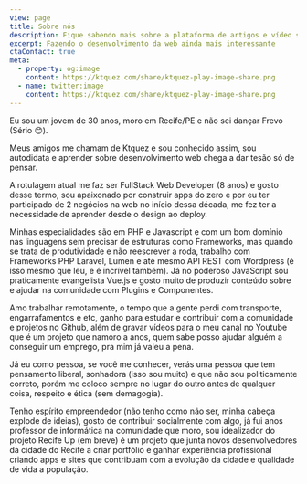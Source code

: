 ```yaml
---
view: page
title: Sobre nós
description: Fique sabendo mais sobre a plataforma de artigos e vídeo sobre desenvolvimento web e estilo de vida, ktquez Play by Alan Ktquez.
excerpt: Fazendo o desenvolvimento da web ainda mais interessante
ctaContact: true
meta:
  - property: og:image
    content: https://ktquez.com/share/ktquez-play-image-share.png
  - name: twitter:image
    content: https://ktquez.com/share/ktquez-play-image-share.png
---
```


Eu sou um jovem de 30 anos, moro em Recife/PE e não sei dançar Frevo (Sério 😊).

Meus amigos me chamam de Ktquez e sou conhecido assim, sou autodidata e aprender sobre desenvolvimento web chega a dar tesão só de pensar. 

A rotulagem atual me faz ser FullStack Web Developer (8 anos) e gosto desse termo, sou apaixonado por construir apps do zero e por eu ter participado de 2 negócios na web no início dessa década, me fez ter a necessidade de aprender desde o design ao deploy.

Minhas especialidades são em PHP e Javascript e com um bom domínio nas linguagens sem precisar de estruturas como Frameworks, mas quando se trata de produtividade e não reescrever a roda, trabalho com Frameworks PHP Laravel, Lumen e até mesmo API REST com Wordpress (é isso mesmo que leu, e é incrível também). Já no poderoso JavaScript sou praticamente evangelista Vue.js e gosto muito de produzir conteúdo sobre e ajudar na comunidade com Plugins e Componentes.

Amo trabalhar remotamente, o tempo que a gente perdi com transporte, engarrafamentos e etc, ganho para estudar e contribuir com a comunidade e projetos no Github, além de gravar vídeos para o meu canal no Youtube que é um projeto que namoro a anos, quem sabe posso ajudar alguém a conseguir um emprego, pra mim já valeu a pena.

Já eu como pessoa, se você me conhecer, verás uma pessoa que tem pensamento liberal, sonhadora (isso sou muito) e que não sou politicamente correto, porém me coloco sempre no lugar do outro antes de qualquer coisa, respeito e ética (sem demagogia).

Tenho espírito empreendedor (não tenho como não ser, minha cabeça explode de ideias), gosto de contribuir socialmente com algo, já fui anos professor de informática na comunidade que moro, sou idealizador do projeto Recife Up (em breve) é um projeto que junta novos desenvolvedores da cidade do Recife a criar portfólio e ganhar experiência profissional criando apps e sites que contribuam com a evolução da cidade e qualidade de vida a população.
